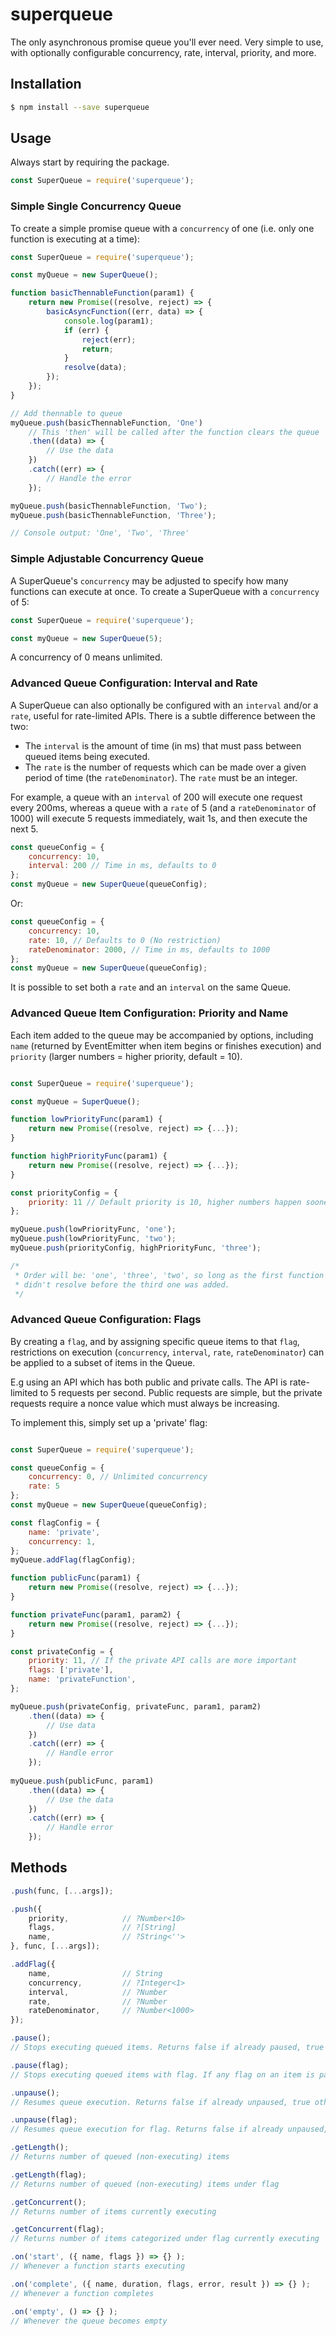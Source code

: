 # superqueue

The only asynchronous promise queue you'll ever need. Very simple to use, with optionally configurable concurrency, rate, interval, priority, and more.
 
Installation
------------

```sh
$ npm install --save superqueue
```

Usage
-----

Always start by requiring the package.

```js
const SuperQueue = require('superqueue');
```

### Simple Single Concurrency Queue ###

To create a simple promise queue with a `concurrency` of one (i.e. only one function is executing at a time):

```js
const SuperQueue = require('superqueue');

const myQueue = new SuperQueue();

function basicThennableFunction(param1) {
    return new Promise((resolve, reject) => {
        basicAsyncFunction((err, data) => {
            console.log(param1);
            if (err) {
                reject(err);
                return;
            }
            resolve(data);
        });
    });
}

// Add thennable to queue
myQueue.push(basicThennableFunction, 'One')
    // This 'then' will be called after the function clears the queue
    .then((data) => {
        // Use the data
    })
    .catch((err) => {
        // Handle the error
    });

myQueue.push(basicThennableFunction, 'Two');
myQueue.push(basicThennableFunction, 'Three');

// Console output: 'One', 'Two', 'Three'
```

### Simple Adjustable Concurrency Queue ###

A SuperQueue's `concurrency` may be adjusted to specify how many functions can execute at once. To create a SuperQueue with a `concurrency` of 5:

```js
const SuperQueue = require('superqueue');

const myQueue = new SuperQueue(5);
```
A concurrency of 0 means unlimited.

### Advanced Queue Configuration: Interval and Rate ###

A SuperQueue can also optionally be configured with an `interval` and/or a `rate`, useful for rate-limited APIs. There is a subtle difference between the two:

* The `interval` is the amount of time (in ms) that must pass between queued items being executed.
* The `rate` is the number of requests which can be made over a given period of time (the `rateDenominator`). The `rate` must be an integer.

For example, a queue with an `interval` of 200 will execute one request every 200ms, whereas a queue with a `rate` of 5 (and a `rateDenominator` of 1000) will execute 5 requests immediately, wait 1s, and then execute the next 5.

```js
const queueConfig = {
    concurrency: 10,
    interval: 200 // Time in ms, defaults to 0
};
const myQueue = new SuperQueue(queueConfig);

```
Or:
```js
const queueConfig = {
    concurrency: 10,
    rate: 10, // Defaults to 0 (No restriction)
    rateDenominator: 2000, // Time in ms, defaults to 1000
};
const myQueue = new SuperQueue(queueConfig);
```

It is possible to set both a `rate` and an `interval` on the same Queue.

### Advanced Queue Item Configuration: Priority and Name ###

Each item added to the queue may be accompanied by options, including `name` (returned by EventEmitter when item begins or finishes execution) and `priority` (larger numbers = higher priority, default = 10).

```js

const SuperQueue = require('superqueue');

const myQueue = SuperQueue();

function lowPriorityFunc(param1) {
    return new Promise((resolve, reject) => {...});
}

function highPriorityFunc(param1) {
    return new Promise((resolve, reject) => {...});
}

const priorityConfig = {
    priority: 11 // Default priority is 10, higher numbers happen sooner
};

myQueue.push(lowPriorityFunc, 'one');
myQueue.push(lowPriorityFunc, 'two');
myQueue.push(priorityConfig, highPriorityFunc, 'three');

/* 
 * Order will be: 'one', 'three', 'two', so long as the first function
 * didn't resolve before the third one was added.
 */

```

### Advanced Queue Configuration: Flags ###

By creating a `flag`, and by assigning specific queue items to that `flag`, restrictions on execution (`concurrency`, `interval`, `rate`, `rateDenominator`) can be applied to a subset of items in the Queue.

E.g using an API which has both public and private calls. The API is rate-limited to 5 requests per second. Public requests are simple, but the private requests require a nonce value which must always be increasing.

To implement this, simply set up a 'private' flag:

```js

const SuperQueue = require('superqueue');

const queueConfig = {
    concurrency: 0, // Unlimited concurrency
    rate: 5
};
const myQueue = new SuperQueue(queueConfig);

const flagConfig = {
    name: 'private',
    concurrency: 1,
};
myQueue.addFlag(flagConfig);

function publicFunc(param1) {
    return new Promise((resolve, reject) => {...});
}

function privateFunc(param1, param2) {
    return new Promise((resolve, reject) => {...});
}

const privateConfig = {
    priority: 11, // If the private API calls are more important
    flags: ['private'],
    name: 'privateFunction',
};

myQueue.push(privateConfig, privateFunc, param1, param2)
    .then((data) => {
        // Use data
    })
    .catch((err) => {
        // Handle error
    });
    
myQueue.push(publicFunc, param1)
    .then((data) => {
        // Use the data
    })
    .catch((err) => {
        // Handle error
    });
```

Methods
-------
```js
.push(func, [...args]);

.push({
	priority,            // ?Number<10>
	flags,               // ?[String]
	name,                // ?String<''>
}, func, [...args]);

.addFlag({
	name,                // String
	concurrency,         // ?Integer<1>
	interval,            // ?Number
	rate,                // ?Number
	rateDenominator,     // ?Number<1000>
});

.pause();
// Stops executing queued items. Returns false if already paused, true otherwise.

.pause(flag);
// Stops executing queued items with flag. If any flag on an item is paused, the item will never execute. Returns false if already paused, true otherwise.

.unpause();
// Resumes queue execution. Returns false if already unpaused, true otherwise.

.unpause(flag);
// Resumes queue execution for flag. Returns false if already unpaused, true otherwise.

.getLength();
// Returns number of queued (non-executing) items

.getLength(flag);
// Returns number of queued (non-executing) items under flag

.getConcurrent();
// Returns number of items currently executing

.getConcurrent(flag);
// Returns number of items categorized under flag currently executing

.on('start', ({ name, flags }) => {} );
// Whenever a function starts executing

.on('complete', ({ name, duration, flags, error, result }) => {} );
// Whenever a function completes

.on('empty', () => {} );
// Whenever the queue becomes empty
```